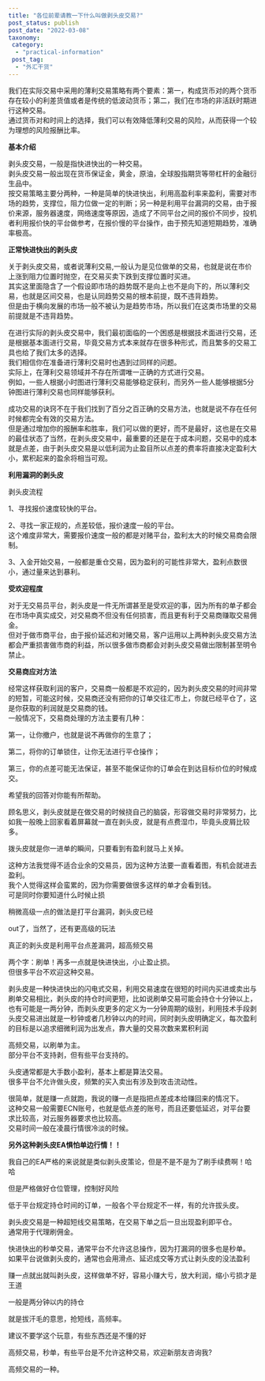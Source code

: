 ```yaml
---
title: "各位前辈请教一下什么叫做剥头皮交易?"
post_status: publish
post_date: "2022-03-08"
taxonomy:
 category: 
  - "practical-information"
 post_tag: 
  - "外汇干货"
---
```


我们在实际交易中采用的薄利交易策略有两个要素：第一，构成货币对的两个货币存在较小的利差货值或者是传统的低波动货币；第二，我们在市场的非活跃时期进行这种交易。  
通过货币对和时间上的选择，我们可以有效降低薄利交易的风险，从而获得一个较为理想的风险报酬比率。  

  

**基本介绍**  

剥头皮交易，一般是指快进快出的一种交易。  
剥头皮交易一般出现在货币保证金，黄金，原油，全球股指期货等带杠杆的金融衍生品中。  
按交易策略主要分两种，一种是简单的快进快出，利用高盈利率来盈利，需要对市场的趋势，支撑位，阻力位做一定的判断；另一种是利用平台漏洞的交易，由于报价来源，服务器速度，网络速度等原因，造成了不同平台之间的报价不同步，投机者利用报价快的平台做参考，在报价慢的平台操作，由于预先知道短期趋势，准确率极高。  

**正常快进快出的剥头皮**

  

关于剥头皮交易，或者说薄利交易,一般认为是见位做单的交易，也就是说在市价上涨到阻力位置时抛空，在交易买卖下跌到支撑位置时买进。  
其实这里面隐含了一个假设即市场的趋势既不是向上也不是向下的，所以薄利交易，也就是区间交易，也是认同趋势交易的根本前提，既不违背趋势。  
但是由于横向发展的市场一般不被认为是趋势市场，所以我们在这类市场里的交易前提就是不违背趋势。  

在进行实际的剥头皮交易中，我们最初面临的一个困惑是根据技术面进行交易，还是根据基本面进行交易，毕竟交易方式本来就存在很多种形式，而且繁多的交易工具也给了我们太多的选择。  
我们相信你在准备进行薄利交易时也遇到过同样的问题。  
实际上，在薄利交易领域并不存在所谓唯一正确的方式进行交易。  
例如，一些人根据小时图进行薄利交易能够稳定获利，而另外一些人能够根据5分钟图进行薄利交易也同样能够获利。  

成功交易的诀窍不在于我们找到了百分之百正确的交易方法，也就是说不存在任何时候都完全有效的交易方法。  
但是通过增加你的报酬率和胜率，我们可以做的更好，而不是最好，这也是在交易的最佳状态了当然，在剥头皮交易中，最重要的还是在于成本问题，交易中的成本就是点差，由于剥头皮交易是以低利润为止盈目所以点差的费率将直接决定盈利大小，累积起来的盈余将相当可观。  

**利用漏洞的剥头皮**

剥头皮流程

1、寻找报价速度较快的平台。  

2、寻找一家正规的，点差较低，报价速度一般的平台。  
这个难度非常大，需要报价速度一般的都是对赌平台，盈利太大的时候交易商会限制。  

3、入金开始交易，一般都是重仓交易，因为盈利的可能性非常大，盈利点数很小，通过量来达到暴利。  

**受欢迎程度**

对于无交易员平台，剥头皮是一件无所谓甚至是受欢迎的事，因为所有的单子都会在市场中真实成交，对交易商不但没有任何损害，而且更有利于交易商赚取交易佣金。  
但对于做市商平台，由于报价延迟和对赌交易，客户运用以上两种剥头皮交易方法都会严重损害做市商的利益，所以很多做市商都会对剥头皮交易做出限制甚至明令禁止。  

**交易商应对方法**

  

经常这样获取利润的客户，交易商一般都是不欢迎的，因为剥头皮交易的时间非常的短暂，可能这时候，交易商还没有把你的订单交往汇市上，你就已经平仓了，这是你获取的利润就是交易商的钱。  
一般情况下，交易商处理的方法主要有几种：

第一，让你撤户，也就是说不再做你的生意了；

第二，将你的订单锁住，让你无法进行平仓操作；

第三，你的点差可能无法保证，甚至不能保证你的订单会在到达目标价位的时候成交。  

希望我的回答对你能有所帮助。  

顾名思义，剥头皮就是在做交易的时候挠自己的脑袋，形容做交易时非常努力，比如我一般晚上回家看着屏幕就一直在剥头皮，就是有点费湿巾，毕竟头皮屑比较多。  

拨头皮就是你一进单的瞬间，只要看到有盈利就马上关掉。  

这种方法我觉得不适合业余的交易员，因为这种方法要一直看着图，有机会就进去盈利。  
我个人觉得这样会蛮累的，因为你需要做很多这样的单才会看到钱。  
可是同时你要知道什么时候止损

稍微高级一点的做法是打平台漏洞，剥头皮已经

out了，当然了，还有更高级的玩法

真正的剥头皮是利用平台点差漏洞，超高频交易

两个字：刷单！再多一点就是快进快出，小止盈止损。  
但很多平台不欢迎这种交易。  

剥头皮是一种快进快出的闪电式交易，利用交易速度在很短的时间内买进或卖出与刷单交易相比，剥头皮的持仓时间更短，比如说刷单交易可能会持仓十分钟以上，也有可能是一两分钟，而剥头皮更多的定义为一分钟周期的级别，利用技术手段剥头皮交易进出就是一秒钟或者几秒钟以内的时间，同时剥头皮明确定义，每次盈利的目标是以追求细微利润为出发点，靠大量的交易次数来累积利润

高频交易，以刷单为主。  
部分平台不支持剥，但有些平台支持的。  

头皮通常都是大手数小盈利，基本上都是算法交易。  
很多平台不允许做头皮，频繁的买入卖出有涉及到攻击流动性。  

很简单，就是赚一点就跑，我说的赚一点是指把点差成本给赚回来的情况下。  
这种交易一般需要ECN账号，也就是低点差的账号，而且还要低延迟，对平台要求比较高，对云服务器要求也比较高。  
交易时间一般在凌晨行情很冷淡的时候。  

**另外这种剥头皮EA惧怕单边行情！！**

我自己的EA严格的来说就是类似剥头皮策论，但是不是不是为了刷手续费啊！哈哈

但是严格做好仓位管理，控制好风险

低于平台规定持仓时间的订单，一般各个平台规定不一样，有的允许拔头皮。  

剥头皮交易是一种超短线交易策略，在交易下单之后一旦出现盈利即平仓。  
通常用于代理刷佣金。  

快进快出的秒单交易，通常平台不允许这总操作，因为打漏洞的很多也是秒单。  
如果平台说做剥头皮的，通常也会用滑点、延迟成交等方式让剥头皮的没法盈利

赚一点就出就叫剥头皮，这样做单不好，容易小赚大亏，放大利润，缩小亏损才是王道

一般是两分钟以内的持仓

就是拔汗毛的意思，抢短线，高频率。  

建议不要学这个玩意，有些东西还是不懂的好

高频交易，秒单，有些平台是不允许这种交易，欢迎新朋友咨询我?

高频交易的一种。

